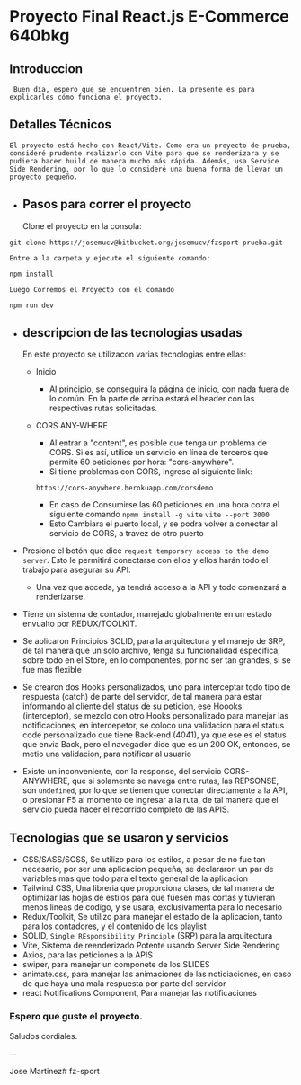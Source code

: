 # Proyecto Final React.js E-Commerce 640bkg

## Introduccion

     Buen día, espero que se encuentren bien. La presente es para explicarles cómo funciona el proyecto.

## Detalles Técnicos

    El proyecto está hecho con React/Vite. Como era un proyecto de prueba, consideré prudente realizarlo con Vite para que se renderizara y se pudiera hacer build de manera mucho más rápida. Además, usa Service Side Rendering, por lo que lo consideré una buena forma de llevar un proyecto pequeño.

- ## Pasos para correr el proyecto

  Clone el proyecto en la consola:

`git clone https://josemucv@bitbucket.org/josemucv/fzsport-prueba.git`

    Entre a la carpeta y ejecute el siguiente comando:

`npm install`
   
    Luego Corremos el Proyecto con el comando

  `npm run dev`
- ## descripcion de las tecnologias usadas

  En este proyecto se utilizacon varias tecnologias entre ellas:

  - Inicio
    - Al principio, se conseguirá la página de inicio, con nada fuera de lo común. En la parte de arriba estará el header con las respectivas rutas solicitadas.
  - CORS ANY-WHERE
    - Al entrar a "content", es posible que tenga un problema de CORS. Si es así, utilice un servicio en línea de terceros que permite 60 peticiones por hora: "cors-anywhere".
    - Si tiene problemas con CORS, ingrese al siguiente link:

    `https://cors-anywhere.herokuapp.com/corsdemo`
    - En caso de Consumirse las 60 peticiones en una hora corra el siguiente comando
     `npmm install -g vite`
     `vite --port 3000`
    - Esto Cambiara el puerto local, y se podra volver a conectar al servicio de CORS, a travez de otro puerto

    
 - Presione el botón que dice `request temporary access to the demo server`. Esto le permitirá conectarse con ellos y ellos harán todo el trabajo para asegurar su API.
    - Una vez que acceda, ya tendrá acceso a la API y todo comenzará a renderizarse.

 - Tiene un sistema de contador, manejado globalmente en un estado envualto por REDUX/TOOLKIT.

 - Se aplicaron Principios SOLID, para la arquitectura y el manejo de SRP, de tal manera que un solo archivo, tenga su funcionalidad especifica, sobre todo en el Store, en lo componentes, por no ser tan grandes, 
 si se fue mas flexible
 - Se crearon dos Hooks personalizados, uno para interceptar todo tipo de respuesta (catch) de parte del servidor, de tal manera para estar informando al cliente del status de su peticion, ese Hoooks (interceptor), se mezclo con otro Hooks personalizado para manejar las notificaciones, en intercepetor, se coloco una validacion para el status code personalizado que tiene Back-end (4041), ya que ese es el status que envia Back, pero el navegador dice que es un 200 OK, entonces, se metio una validacion, para notificar al usuario

 - Existe un inconveniente, con la response, del servicio CORS-ANYWHERE, que si solamente se navega entre rutas, las REPSONSE, son `undefined`, por lo que se tienen que conectar directamente a la API, o presionar F5 al momento de ingresar a la ruta, de tal manera que el servicio pueda hacer el recorrido completo de las APIS.
 ## Tecnologias que se usaron y servicios

 - CSS/SASS/SCSS, Se utilizo para los estilos, a pesar de no fue tan necesario, por ser una aplicacion pequeña, se declararon un par de variables mas que todo para el texto general de la aplicacion
 - Tailwind CSS, Una libreria que proporciona clases, de tal manera de optimizar las hojas de estilos para que fuesen mas cortas y tuvieran menos lineas de codigo, y se usara, exclusivamenta para lo necesario
 - Redux/Toolkit, Se utilizo para manejar el estado de la aplicacion, tanto para los contadores, y el contenido de los playlist
 - SOLID, `Single REsponsibility Principle` (SRP) para la arquitectura
 - Vite, Sistema de reenderizado Potente usando Server Side Rendering
 - Axios, para las peticiones a la APIS
 - swiper, para manejar un componete de los SLIDES
 - animate.css, para manejar las animaciones de las noticiaciones, en caso de que haya una mala respuesta por parte del servidor
 - react Notifications Component, Para manejar las notificaciones


### Espero que guste el proyecto.

Saludos cordiales.

--

Jose Martinez# fz-sport
